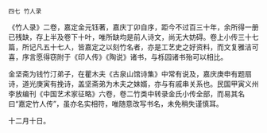     四七 竹人录 

   《竹人录》二卷，嘉定金元钰著，嘉庆丁卯自序，距今不过百三十年，余所得一册已残缺，存上半及卷下十叶，唯所缺均是前人诗文，尚无大妨碍。卷上小传三十七篇，所记凡五十七人，皆嘉定之以刻竹名者，亦是工艺史之好资料，而文复雅洁可喜，序言愿得窃附于《印人传》《陶说》诸书，与栎园诸书殆可以相比。

   金坚斋为钱竹汀弟子，在瞿木夫《古泉山馆诗集》中常有说及，嘉庆庚申有题扇诗，道光庚寅有挽诗，盖坚斋弟为木夫之妹婿，亦与有戚串关系也。民国甲寅义州李放编刊《中国艺术家征略》六卷，卷二竹类中转录金氏小传全部，而易其名曰“嘉定竹人传”，虽亦名实相符，唯随意改写书名，未免稍失谨慎耳。

   十二月十日。

